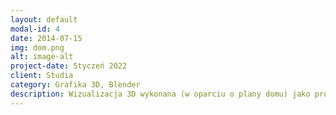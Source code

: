 ```yaml
---
layout: default
modal-id: 4
date: 2014-07-15
img: dom.png
alt: image-alt
project-date: Styczeń 2022
client: Studia
category: Grafika 3D, Blender
description: Wizualizacja 3D wykonana (w oparciu o plany domu) jako projekt zaliczeniowy podczas studiów. 
---
```

